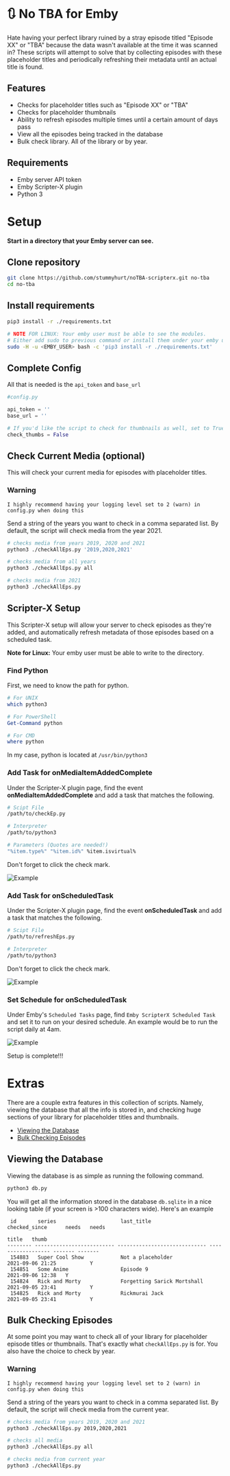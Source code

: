 # 🔃 No TBA for Emby

Hate having your perfect library ruined by a stray episode titled "Episode XX" or "TBA" because the data wasn't available at the time it was scanned in? These scripts will attempt to solve that by collecting episodes with these placeholder titles and periodically refreshing their metadata until an actual title is found.

## Features

* Checks for placeholder titles such as "Episode XX" or "TBA"
* Checks for placeholder thumbnails
* Ability to refresh episodes multiple times until a certain amount of days pass
* View all the episodes being tracked in the database
* Bulk check library. All of the library or by year.

## Requirements

* Emby server API token
* Emby Scripter-X plugin
* Python 3

# Setup

**Start in a directory that your Emby server can see.**

## Clone repository

```bash
git clone https://github.com/stummyhurt/noTBA-scripterx.git no-tba
cd no-tba
```

## Install requirements

```bash
pip3 install -r ./requirements.txt

# NOTE FOR LINUX: Your emby user must be able to see the modules. 
# Either add sudo to previous command or install them under your emby user.
sudo -H -u <EMBY_USER> bash -c 'pip3 install -r ./requirements.txt' 
```

## Complete Config

All that is needed is the `api_token` and `base_url`

```python
#config.py

api_token = ''
base_url = ''

# If you'd like the script to check for thumbnails as well, set to True
check_thumbs = False
```

## Check Current Media (optional)

This will check your current media for episodes with placeholder titles.

### **Warning**
```
I highly recommend having your logging level set to 2 (warn) in config.py when doing this
```

Send a string of the years you want to check in a comma separated list. By default, the script will check media from the year 2021.

```bash 
# checks media from years 2019, 2020 and 2021
python3 ./checkAllEps.py '2019,2020,2021'

# checks media from all years
python3 ./checkAllEps.py all

# checks media from 2021
python3 ./checkAllEps.py
```

## Scripter-X Setup

This Scripter-X setup will allow your server to check episodes as they're added, and automatically refresh metadata of those episodes based on a scheduled task.

**Note for Linux:** Your emby user must be able to write to the directory.

### Find Python

First, we need to know the path for python.

```bash
# For UNIX
which python3
```
```powershell
# For PowerShell
Get-Command python

# For CMD
where python
```

In my case, python is located at `/usr/bin/python3`

### Add Task for **onMediaItemAddedComplete**

Under the Scripter-X plugin page, find the event **onMediaItemAddedComplete** and add a task that matches the following.

```bash
# Scipt File
/path/to/checkEp.py

# Interpreter
/path/to/python3

# Parameters (Quotes are needed!)
"%item.type%" "%item.id%" %item.isvirtual%
```
Don't forget to click the check mark.

![Example](https://i.imgur.com/3Jyha6r.png)

### Add Task for **onScheduledTask**

Under the Scripter-X plugin page, find the event **onScheduledTask** and add a task that matches the following.

```bash
# Scipt File
/path/to/refreshEps.py

# Interpreter
/path/to/python3
```
Don't forget to click the check mark.

![Example](https://i.imgur.com/aqgIy78.png)

### Set Schedule for **onScheduledTask**

Under Emby's `Scheduled Tasks` page, find `Emby ScripterX Scheduled Task` and set it to run on your desired schedule. An example would be to run the script daily at 4am.

![Example](https://i.imgur.com/GZdjkQv.png)

Setup is complete!!!

# Extras

There are a couple extra features in this collection of scripts. Namely, viewing the database that all the info is stored in, and checking huge sections of your library for placeholder titles and thumbnails.

* [Viewing the Database](#viewing-the-database)
* [Bulk Checking Episodes](#bulk-checking-episodes)

## Viewing the Database

Viewing the database is as simple as running the following command.

```bash
python3 db.py
```

You will get all the information stored in the database `db.sqlite` in a nice looking table (if your screen is >100 characters wide). Here's an example

```text
 id       series                     last_title                    checked_since      needs   needs
                                                                                      title   thumb
-------- -------------------------- ----------------------------- ------------------ ------- -------
 154883   Super Cool Show            Not a placeholder             2021-09-06 21:25           Y
 154851   Some Anime                 Episode 9                     2021-09-06 12:38   Y
 154824   Rick and Morty             Forgetting Sarick Mortshall   2021-09-05 23:41           Y
 154825   Rick and Morty             Rickmurai Jack                2021-09-05 23:41           Y
```

## Bulk Checking Episodes

At some point you may want to check all of your library for placeholder episode titles or thumbnails. That's exactly what `checkAllEps.py` is for. You also have the choice to check by year.

### **Warning**
```
I highly recommend having your logging level set to 2 (warn) in config.py when doing this
```

Send a string of the years you want to check in a comma separated list. By default, the script will check media from the current year.

```bash 
# checks media from years 2019, 2020 and 2021
python3 ./checkAllEps.py 2019,2020,2021

# checks all media
python3 ./checkAllEps.py all

# checks media from current year
python3 ./checkAllEps.py
```
